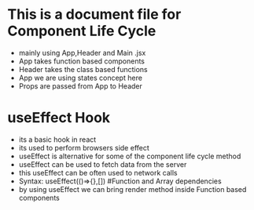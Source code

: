 # This is a document file for Component Life Cycle
- mainly using App,Header and Main .jsx
- App takes function based components
- Header takes the class based functions
- App we are using states concept here
- Props are passed from App to Header

# useEffect Hook
- its a basic hook in react
- its used to perform browsers side effect 
- useEffect is alternative for some of the component life cycle method
- useEffect can be used to fetch data from the server
- this useEffect can be often used to network calls
- Syntax:
    useEffect(()=>{},[]) #Function and Array dependencies
- by using useEffect we can bring render method inside Function based components
    